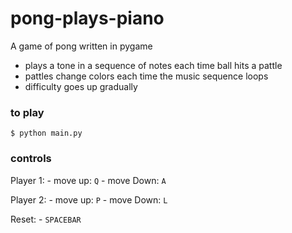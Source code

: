 # pong-plays-piano

A game of pong written in pygame

- plays a tone in a sequence of notes each time ball hits a pattle
- pattles change colors each time the music sequence loops
- difficulty goes up gradually

### to play
```
$ python main.py
```

### controls
Player 1:
    - move up: `Q`
    - move Down: `A`

Player 2:
    - move up: `P`
    - move Down: `L`

Reset:
    - `SPACEBAR`
